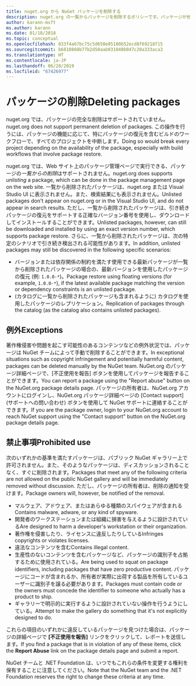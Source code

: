 ```yaml
---
title: nuget.org から NuGet パッケージを削除する
description: nuget.org の一覧からパッケージを削除するポリシーです。パッケージが他のポリシーに違反しない限り、完全な削除はサポートされません。
author: karann-msft
ms.author: karann
ms.date: 01/18/2018
ms.topic: conceptual
ms.openlocfilehash: 833f4a67bc75c5d650e85180b52ecd8f69218f15
ms.sourcegitcommit: b6810860b77b2d50aab031040b047c20a333aca3
ms.translationtype: HT
ms.contentlocale: ja-JP
ms.lasthandoff: 06/28/2019
ms.locfileid: "67426977"
---
```

# <a name="deleting-packages"></a><span data-ttu-id="94ecc-103">パッケージの削除</span><span class="sxs-lookup"><span data-stu-id="94ecc-103">Deleting packages</span></span>

<span data-ttu-id="94ecc-104">nuget.org では、パッケージの完全な削除はサポートされていません。</span><span class="sxs-lookup"><span data-stu-id="94ecc-104">nuget.org does not support permanent deletion of packages.</span></span> <span data-ttu-id="94ecc-105">この操作を行うには、パッケージの機能に応じて、特にパッケージの復元を含むビルドのワークフローで、すべてのプロジェクトを中断します。</span><span class="sxs-lookup"><span data-stu-id="94ecc-105">Doing so would break every project depending on the availability of the package, especially with build workflows that involve package restore.</span></span>

<span data-ttu-id="94ecc-106">nuget.org では、Web サイト上のパッケージ管理ページで実行できる、パッケージの*一覧からの削除*はサポートされません。</span><span class="sxs-lookup"><span data-stu-id="94ecc-106">nuget.org does supports *unlisting* a package, which can be done in the package management page on the web site.</span></span> <span data-ttu-id="94ecc-107">一覧から削除されたパッケージは、nuget.org または Visual Studio UI に表示されません。また、検索結果にも表示されません。</span><span class="sxs-lookup"><span data-stu-id="94ecc-107">Unlisted packages don't appear on nuget.org or in the Visual Studio UI, and do not appear in search results.</span></span> <span data-ttu-id="94ecc-108">ただし、一覧から削除されたパッケージは、引き続きパッケージの復元をサポートする正確なバージョン番号を使用し、ダウンロードしてインストールすることができます。</span><span class="sxs-lookup"><span data-stu-id="94ecc-108">Unlisted packages, however, can still be downloaded and installed by using an exact version number, which supports package restore.</span></span> <span data-ttu-id="94ecc-109">さらに、一覧から削除されたパッケージは、次の特定のシナリオで引き続き検出される可能性があります。</span><span class="sxs-lookup"><span data-stu-id="94ecc-109">In addition, unlisted packages may still be discovered in the following specific scenarios:</span></span>

- <span data-ttu-id="94ecc-110">バージョンまたは依存関係の制約を満たす使用できる最新パッケージが一覧から削除されたパッケージの場合の、最新バージョンを使用したパッケージの復元 (例: `1.0.0-*`)。</span><span class="sxs-lookup"><span data-stu-id="94ecc-110">Package restore using floating versions (for example, `1.0.0-*`), if the latest available package matching the version or dependency constraints is an unlisted package.</span></span>
- <span data-ttu-id="94ecc-111">(カタログに一覧から削除されたパッケージも含まれるように) カタログを使用したパッケージのレプリケーション。</span><span class="sxs-lookup"><span data-stu-id="94ecc-111">Replication of packages through the catalog (as the catalog also contains unlisted packages).</span></span>

## <a name="exceptions"></a><span data-ttu-id="94ecc-112">例外</span><span class="sxs-lookup"><span data-stu-id="94ecc-112">Exceptions</span></span>

<span data-ttu-id="94ecc-113">著作権侵害や問題を起こす可能性のあるコンテンツなどの例外状況では、パッケージは NuGet チームによって手動で削除することができます。</span><span class="sxs-lookup"><span data-stu-id="94ecc-113">In exceptional situations such as copyright infringement and potentially harmful content, packages can be deleted manually by the NuGet team.</span></span> <span data-ttu-id="94ecc-114">NuGet.org のパッケージ詳細ページで、[不正使用を報告] ボタンを使用してパッケージを報告することができます。</span><span class="sxs-lookup"><span data-stu-id="94ecc-114">You can report a package using the "Report abuse" button on the NuGet.org package details page.</span></span> <span data-ttu-id="94ecc-115">パッケージの所有者は、NuGet.org アカウントにログインし、NuGet.org パッケージ詳細ページの [Contact support]\(サポートへの問い合わせ\) ボタンを使用して NuGet サポートに連絡することができます。</span><span class="sxs-lookup"><span data-stu-id="94ecc-115">If you are the package owner, login to your NuGet.org account to reach NuGet support using the "Contact support" button on the NuGet.org package details page.</span></span>

## <a name="prohibited-use"></a><span data-ttu-id="94ecc-116">禁止事項</span><span class="sxs-lookup"><span data-stu-id="94ecc-116">Prohibited use</span></span>

<span data-ttu-id="94ecc-117">次のいずれかの基準を満たすパッケージは、パブリック NuGet ギャラリー上で許可されません。また、そのようなパッケージは、ディスカッションされることなく、すぐに削除されます。</span><span class="sxs-lookup"><span data-stu-id="94ecc-117">Packages that meet any of the following criteria are not allowed on the public NuGet gallery and will be immediately removed without discussion.</span></span> <span data-ttu-id="94ecc-118">ただし、パッケージの所有者は、削除の通知を受けます。</span><span class="sxs-lookup"><span data-stu-id="94ecc-118">Package owners will, however, be notified of the removal.</span></span>

- <span data-ttu-id="94ecc-119">マルウェア、アドウェア、またはあらゆる種類のスパイウェアが含まれる</span><span class="sxs-lookup"><span data-stu-id="94ecc-119">Contains malware, adware, or any kind of spyware.</span></span>
- <span data-ttu-id="94ecc-120">開発者のワークステーションまたは組織に損害を与えるように設計されている</span><span class="sxs-lookup"><span data-stu-id="94ecc-120">Are designed to harm a developer's workstation or their organization.</span></span>
- <span data-ttu-id="94ecc-121">著作権を侵害したり、ライセンスに違反したりしている</span><span class="sxs-lookup"><span data-stu-id="94ecc-121">Infringes copyrights or violates licenses.</span></span>
- <span data-ttu-id="94ecc-122">違法なコンテンツを含む</span><span class="sxs-lookup"><span data-stu-id="94ecc-122">Contains illegal content.</span></span>
- <span data-ttu-id="94ecc-123">生産性のないコンテンツを含むパッケージなど、パッケージの識別子を占拠するために使用されている。</span><span class="sxs-lookup"><span data-stu-id="94ecc-123">Are being used to squat on package identifiers, including packages that have zero productive content.</span></span> <span data-ttu-id="94ecc-124">パッケージにコードが含まれるか、所有者が実際に出荷する製品を所有しているユーザーに識別子を譲る必要があります。</span><span class="sxs-lookup"><span data-stu-id="94ecc-124">Packages must contain code or the owners must concede the identifier to someone who actually has a product to ship.</span></span>
- <span data-ttu-id="94ecc-125">ギャラリーで明示的に実行するように設計されていない操作を行うようにしている。</span><span class="sxs-lookup"><span data-stu-id="94ecc-125">Attempt to make the gallery do something that it's not explicitly designed to do.</span></span>

<span data-ttu-id="94ecc-126">これらの項目のいずれかに違反しているパッケージを見つけた場合は、パッケージの詳細ページで **[不正使用を報告]** リンクをクリックして、レポートを送信します。</span><span class="sxs-lookup"><span data-stu-id="94ecc-126">If you find a package that is in violation of any of these items, click the **Report Abuse** link on the package details page and submit a report.</span></span>

<span data-ttu-id="94ecc-127">NuGet チームと .NET Foundation は、いつでもこれらの条件を変更する権利を保有することに注意してください。</span><span class="sxs-lookup"><span data-stu-id="94ecc-127">Note that the NuGet team and the .NET Foundation reserves the right to change these criteria at any time.</span></span>
